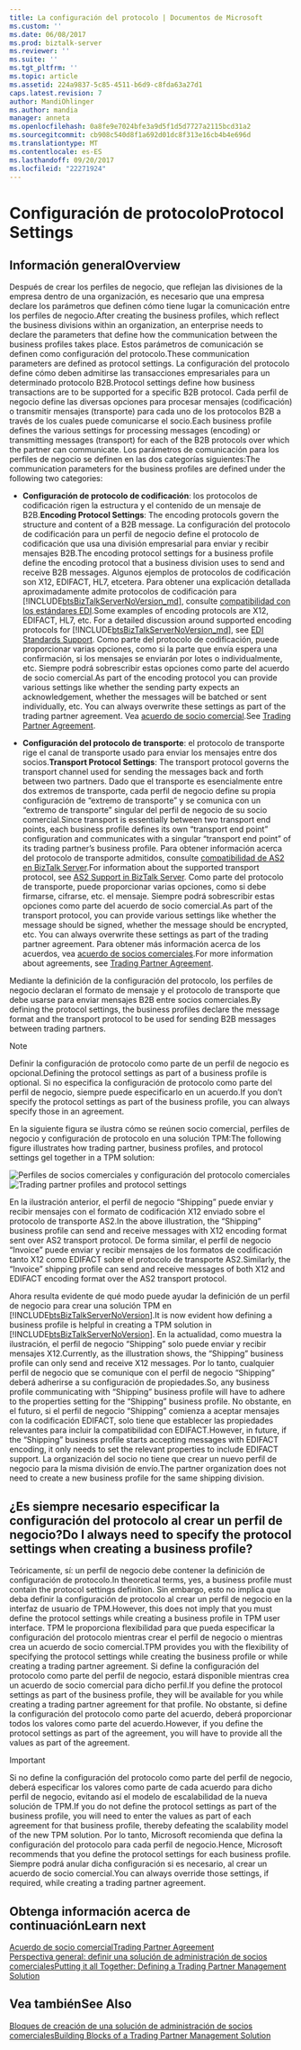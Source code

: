 ```yaml
---
title: La configuración del protocolo | Documentos de Microsoft
ms.custom: ''
ms.date: 06/08/2017
ms.prod: biztalk-server
ms.reviewer: ''
ms.suite: ''
ms.tgt_pltfrm: ''
ms.topic: article
ms.assetid: 224a9837-5c85-4511-b6d9-c8fda63a27d1
caps.latest.revision: 7
author: MandiOhlinger
ms.author: mandia
manager: anneta
ms.openlocfilehash: 0a8fe9e7024bfe3a9d5f1d5d7727a2115bcd31a2
ms.sourcegitcommit: cb908c540d8f1a692d01dc8f313e16cb4b4e696d
ms.translationtype: MT
ms.contentlocale: es-ES
ms.lasthandoff: 09/20/2017
ms.locfileid: "22271924"
---
```

# <a name="protocol-settings"></a><span data-ttu-id="4ceff-102">Configuración de protocolo</span><span class="sxs-lookup"><span data-stu-id="4ceff-102">Protocol Settings</span></span>
## <a name="overview"></a><span data-ttu-id="4ceff-103">Información general</span><span class="sxs-lookup"><span data-stu-id="4ceff-103">Overview</span></span>
<span data-ttu-id="4ceff-104">Después de crear los perfiles de negocio, que reflejan las divisiones de la empresa dentro de una organización, es necesario que una empresa declare los parámetros que definen cómo tiene lugar la comunicación entre los perfiles de negocio.</span><span class="sxs-lookup"><span data-stu-id="4ceff-104">After creating the business profiles, which reflect the business divisions within an organization, an enterprise needs to declare the parameters that define how the communication between the business profiles takes place.</span></span> <span data-ttu-id="4ceff-105">Estos parámetros de comunicación se definen como configuración del protocolo.</span><span class="sxs-lookup"><span data-stu-id="4ceff-105">These communication parameters are defined as protocol settings.</span></span> <span data-ttu-id="4ceff-106">La configuración del protocolo define cómo deben admitirse las transacciones empresariales para un determinado protocolo B2B.</span><span class="sxs-lookup"><span data-stu-id="4ceff-106">Protocol settings define how business transactions are to be supported for a specific B2B protocol.</span></span> <span data-ttu-id="4ceff-107">Cada perfil de negocio define las diversas opciones para procesar mensajes (codificación) o transmitir mensajes (transporte) para cada uno de los protocolos B2B a través de los cuales puede comunicarse el socio.</span><span class="sxs-lookup"><span data-stu-id="4ceff-107">Each business profile defines the various settings for processing messages (encoding) or transmitting messages (transport) for each of the B2B protocols over which the partner can communicate.</span></span> <span data-ttu-id="4ceff-108">Los parámetros de comunicación para los perfiles de negocio se definen en las dos categorías siguientes:</span><span class="sxs-lookup"><span data-stu-id="4ceff-108">The communication parameters for the business profiles are defined under the following two categories:</span></span>  
  
-   <span data-ttu-id="4ceff-109">**Configuración de protocolo de codificación**: los protocolos de codificación rigen la estructura y el contenido de un mensaje de B2B.</span><span class="sxs-lookup"><span data-stu-id="4ceff-109">**Encoding Protocol Settings**: The encoding protocols govern the structure and content of a B2B message.</span></span> <span data-ttu-id="4ceff-110">La configuración del protocolo de codificación para un perfil de negocio define el protocolo de codificación que usa una división empresarial para enviar y recibir mensajes B2B.</span><span class="sxs-lookup"><span data-stu-id="4ceff-110">The encoding protocol settings for a business profile define the encoding protocol that a business division uses to send and receive B2B messages.</span></span> <span data-ttu-id="4ceff-111">Algunos ejemplos de protocolos de codificación son X12, EDIFACT, HL7, etcetera. Para obtener una explicación detallada aproximadamente admite protocolos de codificación para [!INCLUDE[btsBizTalkServerNoVersion_md](../includes/btsbiztalkservernoversion-md.md)], consulte [compatibilidad con los estándares EDI](../core/edi-standards-support.md).</span><span class="sxs-lookup"><span data-stu-id="4ceff-111">Some examples of encoding protocols are X12, EDIFACT, HL7, etc. For a detailed discussion around supported encoding protocols for [!INCLUDE[btsBizTalkServerNoVersion_md](../includes/btsbiztalkservernoversion-md.md)], see [EDI Standards Support](../core/edi-standards-support.md).</span></span> <span data-ttu-id="4ceff-112">Como parte del protocolo de codificación, puede proporcionar varias opciones, como si la parte que envía espera una confirmación, si los mensajes se enviarán por lotes o individualmente, etc. Siempre podrá sobrescribir estas opciones como parte del acuerdo de socio comercial.</span><span class="sxs-lookup"><span data-stu-id="4ceff-112">As part of the encoding protocol you can provide various settings like whether the sending party expects an acknowledgement, whether the messages will be batched or sent individually, etc. You can always overwrite these settings as part of the trading partner agreement.</span></span> <span data-ttu-id="4ceff-113">Vea [acuerdo de socio comercial](../core/trading-partner-agreement.md).</span><span class="sxs-lookup"><span data-stu-id="4ceff-113">See [Trading Partner Agreement](../core/trading-partner-agreement.md).</span></span>  
  
-   <span data-ttu-id="4ceff-114">**Configuración del protocolo de transporte**: el protocolo de transporte rige el canal de transporte usado para enviar los mensajes entre dos socios.</span><span class="sxs-lookup"><span data-stu-id="4ceff-114">**Transport Protocol Settings**: The transport protocol governs the transport channel used for sending the messages back and forth between two partners.</span></span> <span data-ttu-id="4ceff-115">Dado que el transporte es esencialmente entre dos extremos de transporte, cada perfil de negocio define su propia configuración de “extremo de transporte” y se comunica con un “extremo de transporte” singular del perfil de negocio de su socio comercial.</span><span class="sxs-lookup"><span data-stu-id="4ceff-115">Since transport is essentially between two transport end points, each business profile defines its own “transport end point” configuration and communicates with a singular “transport end point” of its trading partner’s business profile.</span></span> <span data-ttu-id="4ceff-116">Para obtener información acerca del protocolo de transporte admitidos, consulte [compatibilidad de AS2 en BizTalk Server](../core/as2-support-in-biztalk-server.md).</span><span class="sxs-lookup"><span data-stu-id="4ceff-116">For information about the supported transport protocol, see [AS2 Support in BizTalk Server](../core/as2-support-in-biztalk-server.md).</span></span> <span data-ttu-id="4ceff-117">Como parte del protocolo de transporte, puede proporcionar varias opciones, como si debe firmarse, cifrarse, etc. el mensaje. Siempre podrá sobrescribir estas opciones como parte del acuerdo de socio comercial.</span><span class="sxs-lookup"><span data-stu-id="4ceff-117">As part of the transport protocol, you can provide various settings like whether the message should be signed, whether the message should be encrypted, etc. You can always overwrite these settings as part of the trading partner agreement.</span></span> <span data-ttu-id="4ceff-118">Para obtener más información acerca de los acuerdos, vea [acuerdo de socios comerciales](../core/trading-partner-agreement.md).</span><span class="sxs-lookup"><span data-stu-id="4ceff-118">For more information about agreements, see [Trading Partner Agreement](../core/trading-partner-agreement.md).</span></span>  
  
 <span data-ttu-id="4ceff-119">Mediante la definición de la configuración del protocolo, los perfiles de negocio declaran el formato de mensaje y el protocolo de transporte que debe usarse para enviar mensajes B2B entre socios comerciales.</span><span class="sxs-lookup"><span data-stu-id="4ceff-119">By defining the protocol settings, the business profiles declare the message format and the transport protocol to be used for sending B2B messages between trading partners.</span></span>  
  
> [!NOTE]
>  <span data-ttu-id="4ceff-120">Definir la configuración de protocolo como parte de un perfil de negocio es opcional.</span><span class="sxs-lookup"><span data-stu-id="4ceff-120">Defining the protocol settings as part of a business profile is optional.</span></span> <span data-ttu-id="4ceff-121">Si no especifica la configuración de protocolo como parte del perfil de negocio, siempre puede especificarlo en un acuerdo.</span><span class="sxs-lookup"><span data-stu-id="4ceff-121">If you don’t specify the protocol settings as part of the business profile, you can always specify those in an agreement.</span></span>  
  
 <span data-ttu-id="4ceff-122">En la siguiente figura se ilustra cómo se reúnen socio comercial, perfiles de negocio y configuración de protocolo en una solución TPM:</span><span class="sxs-lookup"><span data-stu-id="4ceff-122">The following figure illustrates how trading partner, business profiles, and protocol settings gel together in a TPM solution:</span></span>  
  
 <span data-ttu-id="4ceff-123">![Perfiles de socios comerciales y configuración del protocolo comerciales](../core/media/protocolsettings.gif "ProtocolSettings")</span><span class="sxs-lookup"><span data-stu-id="4ceff-123">![Trading partner profiles and protocol settings](../core/media/protocolsettings.gif "ProtocolSettings")</span></span>  
  
 <span data-ttu-id="4ceff-124">En la ilustración anterior, el perfil de negocio “Shipping” puede enviar y recibir mensajes con el formato de codificación X12 enviado sobre el protocolo de transporte AS2.</span><span class="sxs-lookup"><span data-stu-id="4ceff-124">In the above illustration, the “Shipping” business profile can send and receive messages with X12 encoding format sent over AS2 transport protocol.</span></span> <span data-ttu-id="4ceff-125">De forma similar, el perfil de negocio “Invoice” puede enviar y recibir mensajes de los formatos de codificación tanto X12 como EDIFACT sobre el protocolo de transporte AS2.</span><span class="sxs-lookup"><span data-stu-id="4ceff-125">Similarly, the “Invoice” shipping profile can send and receive messages of both X12 and EDIFACT encoding format over the AS2 transport protocol.</span></span>  
  
 <span data-ttu-id="4ceff-126">Ahora resulta evidente de qué modo puede ayudar la definición de un perfil de negocio para crear una solución TPM en [!INCLUDE[btsBizTalkServerNoVersion](../includes/btsbiztalkservernoversion-md.md)].</span><span class="sxs-lookup"><span data-stu-id="4ceff-126">It is now evident how defining a business profile is helpful in creating a TPM solution in [!INCLUDE[btsBizTalkServerNoVersion](../includes/btsbiztalkservernoversion-md.md)].</span></span> <span data-ttu-id="4ceff-127">En la actualidad, como muestra la ilustración, el perfil de negocio “Shipping” solo puede enviar y recibir mensajes X12.</span><span class="sxs-lookup"><span data-stu-id="4ceff-127">Currently, as the illustration shows, the “Shipping” business profile can only send and receive X12 messages.</span></span> <span data-ttu-id="4ceff-128">Por lo tanto, cualquier perfil de negocio que se comunique con el perfil de negocio “Shipping” deberá adherirse a su configuración de propiedades.</span><span class="sxs-lookup"><span data-stu-id="4ceff-128">So, any business profile communicating with “Shipping” business profile will have to adhere to the properties setting for the “Shipping” business profile.</span></span> <span data-ttu-id="4ceff-129">No obstante, en el futuro, si el perfil de negocio “Shipping” comienza a aceptar mensajes con la codificación EDIFACT, solo tiene que establecer las propiedades relevantes para incluir la compatibilidad con EDIFACT.</span><span class="sxs-lookup"><span data-stu-id="4ceff-129">However, in future, if the “Shipping” business profile starts accepting messages with EDIFACT encoding, it only needs to set the relevant properties to include EDIFACT support.</span></span> <span data-ttu-id="4ceff-130">La organización del socio no tiene que crear un nuevo perfil de negocio para la misma división de envío.</span><span class="sxs-lookup"><span data-stu-id="4ceff-130">The partner organization does not need to create a new business profile for the same shipping division.</span></span>  
  
## <a name="do-i-always-need-to-specify-the-protocol-settings-when-creating-a-business-profile"></a><span data-ttu-id="4ceff-131">¿Es siempre necesario especificar la configuración del protocolo al crear un perfil de negocio?</span><span class="sxs-lookup"><span data-stu-id="4ceff-131">Do I always need to specify the protocol settings when creating a business profile?</span></span>  
 <span data-ttu-id="4ceff-132">Teóricamente, sí: un perfil de negocio debe contener la definición de configuración de protocolo.</span><span class="sxs-lookup"><span data-stu-id="4ceff-132">In theoretical terms, yes, a business profile must contain the protocol settings definition.</span></span> <span data-ttu-id="4ceff-133">Sin embargo, esto no implica que deba definir la configuración de protocolo al crear un perfil de negocio en la interfaz de usuario de TPM.</span><span class="sxs-lookup"><span data-stu-id="4ceff-133">However, this does not imply that you must define the protocol settings while creating a business profile in TPM user interface.</span></span> <span data-ttu-id="4ceff-134">TPM le proporciona flexibilidad para que pueda especificar la configuración del protocolo mientras crear el perfil de negocio o mientras crea un acuerdo de socio comercial.</span><span class="sxs-lookup"><span data-stu-id="4ceff-134">TPM provides you with the flexibility of specifying the protocol settings while creating the business profile or while creating a trading partner agreement.</span></span> <span data-ttu-id="4ceff-135">Si define la configuración del protocolo como parte del perfil de negocio, estará disponible mientras crea un acuerdo de socio comercial para dicho perfil.</span><span class="sxs-lookup"><span data-stu-id="4ceff-135">If you define the protocol settings as part of the business profile, they will be available for you while creating a trading partner agreement for that profile.</span></span> <span data-ttu-id="4ceff-136">No obstante, si define la configuración del protocolo como parte del acuerdo, deberá proporcionar todos los valores como parte del acuerdo.</span><span class="sxs-lookup"><span data-stu-id="4ceff-136">However, if you define the protocol settings as part of the agreement, you will have to provide all the values as part of the agreement.</span></span>  
  
> [!IMPORTANT]
>  <span data-ttu-id="4ceff-137">Si no define la configuración del protocolo como parte del perfil de negocio, deberá especificar los valores como parte de cada acuerdo para dicho perfil de negocio, evitando así el modelo de escalabilidad de la nueva solución de TPM.</span><span class="sxs-lookup"><span data-stu-id="4ceff-137">If you do not define the protocol settings as part of the business profile, you will need to enter the values as part of each agreement for that business profile, thereby defeating the scalability model of the new TPM solution.</span></span> <span data-ttu-id="4ceff-138">Por lo tanto, Microsoft recomienda que defina la configuración del protocolo para cada perfil de negocio.</span><span class="sxs-lookup"><span data-stu-id="4ceff-138">Hence, Microsoft recommends that you define the protocol settings for each business profile.</span></span> <span data-ttu-id="4ceff-139">Siempre podrá anular dicha configuración si es necesario, al crear un acuerdo de socio comercial.</span><span class="sxs-lookup"><span data-stu-id="4ceff-139">You can always override those settings, if required, while creating a trading partner agreement.</span></span>  

## <a name="learn-next"></a><span data-ttu-id="4ceff-140">Obtenga información acerca de continuación</span><span class="sxs-lookup"><span data-stu-id="4ceff-140">Learn next</span></span>
[<span data-ttu-id="4ceff-141">Acuerdo de socio comercial</span><span class="sxs-lookup"><span data-stu-id="4ceff-141">Trading Partner Agreement</span></span>](../core/trading-partner-agreement.md)  
[<span data-ttu-id="4ceff-142">Perspectiva general: definir una solución de administración de socios comerciales</span><span class="sxs-lookup"><span data-stu-id="4ceff-142">Putting it all Together: Defining a Trading Partner Management Solution</span></span>](../core/putting-it-all-together-defining-a-trading-partner-management-solution.md)  
  
## <a name="see-also"></a><span data-ttu-id="4ceff-143">Vea también</span><span class="sxs-lookup"><span data-stu-id="4ceff-143">See Also</span></span>  
 [<span data-ttu-id="4ceff-144">Bloques de creación de una solución de administración de socios comerciales</span><span class="sxs-lookup"><span data-stu-id="4ceff-144">Building Blocks of a Trading Partner Management Solution</span></span>](../core/building-blocks-of-a-trading-partner-management-solution.md)